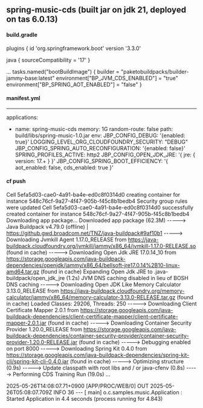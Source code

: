 

## spring-music-cds (built jar on jdk 21, deployed on tas 6.0.13)

#### build.gradle

plugins {
    id 'org.springframework.boot' version '3.3.0'

java {
    sourceCompatibility = '17'
}


...
tasks.named("bootBuildImage") {
    builder = "paketobuildpacks/builder-jammy-base:latest"
	environment["BP_JVM_CDS_ENABLED"] = "true"
	environment["BP_SPRING_AOT_ENABLED"] = "false"
}



#### manifest.yml

---
applications:
- name: spring-music-cds
  memory: 1G
  random-route: false
  path: build/libs/spring-music-1.0.jar
  env:
    JBP_CONFIG_DEBUG: '{enabled: true}'
    LOGGING_LEVEL_ORG_CLOUDFOUNDRY_SECURITY: "DEBUG"
    JBP_CONFIG_SPRING_AUTO_RECONFIGURATION: '{enabled: false}'
    SPRING_PROFILES_ACTIVE: http2
    JBP_CONFIG_OPEN_JDK_JRE: '{ jre: { version: 17.+ } }'
    JBP_CONFIG_SPRING_BOOT_EFFICIENCY: '{ aot_enabled: false, cds_enabled: true }'

#### cf push

   Cell 5efa5d03-cae0-4a91-ba4e-ed0c8f0314d0 creating container for instance 548c76cf-9a27-4f47-905b-f45c8b1bedb4
   Security group rules were updated
   Cell 5efa5d03-cae0-4a91-ba4e-ed0c8f0314d0 successfully created container for instance 548c76cf-9a27-4f47-905b-f45c8b1bedb4
   Downloading app package...
   Downloaded app package (62.3M)
   -----> Java Buildpack v4.79.0 (offline) | https://github.gwd.broadcom.net/TNZ/java-buildpack#9af10b1
   -----> Downloading Jvmkill Agent 1.17.0_RELEASE from https://java-buildpack.cloudfoundry.org/jvmkill/jammy/x86_64/jvmkill-1.17.0-RELEASE.so (found in cache)
   -----> Downloading Open Jdk JRE 17.0.14_10 from https://storage.googleapis.com/java-buildpack-dependencies/openjdk/jammy/x86_64/bellsoft-jre17.0.14%2B10-linux-amd64.tar.gz (found in cache)
   Expanding Open Jdk JRE to .java-buildpack/open_jdk_jre (1.2s)
   JVM DNS caching disabled in lieu of BOSH DNS caching
   -----> Downloading Open JDK Like Memory Calculator 3.13.0_RELEASE from https://java-buildpack.cloudfoundry.org/memory-calculator/jammy/x86_64/memory-calculator-3.13.0-RELEASE.tar.gz (found in cache)
   Loaded Classes: 29206, Threads: 250
   -----> Downloading Client Certificate Mapper 2.0.1 from https://storage.googleapis.com/java-buildpack-dependencies/client-certificate-mapper/client-certificate-mapper-2.0.1.jar (found in cache)
   -----> Downloading Container Security Provider 1.20.0_RELEASE from https://storage.googleapis.com/java-buildpack-dependencies/container-security-provider/container-security-provider-1.20.0-RELEASE.jar (found in cache)
   -----> Debugging enabled on port 8000
   -----> Downloading Spring Kit 0.4.0 from https://storage.googleapis.com/java-buildpack-dependencies/spring-kit-cli/spring-kit-cli-0.4.0.jar (found in cache)
   -----> Optimizing structure (0.9s)
   -----> Update classpath with root libs and / or java-cfenv (0.8s)
   -----> Performing CDS Training Run (19.0s)
...

  2025-05-26T14:08:07.71+0900 [APP/PROC/WEB/0] OUT 2025-05-26T05:08:07.709Z  INFO 36 --- [           main] o.c.samples.music.Application            : Started Application in 4.4 seconds (process running for 4.843)


